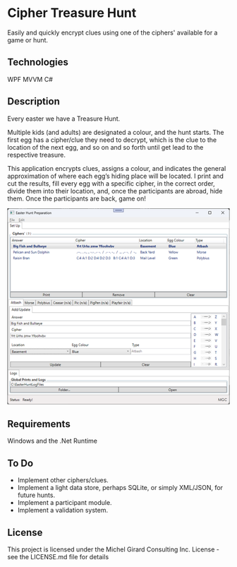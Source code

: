 
# Cipher Treasure Hunt
Easily and quickly encrypt clues using one of the ciphers' available for a game or hunt.

## Technologies
WPF MVVM C#

## Description
Every easter we have a Treasure Hunt.

Multiple kids (and adults) are designated a colour, and the hunt starts.  The first egg has a cipher/clue they need to decrypt, which is the clue to the location of the next egg, and so on and so forth until get lead to the respective treasure.

This application encrypts clues, assigns a colour, and indicates the general approximation of where each egg’s hiding place will be located.  I print and cut the results, fill every egg with a specific cipher, in the correct order, divide them into their location, and, once the participants are abroad, hide them.  Once the participants are back, game on!

![AppScreenShot](/WpfApp7/Images/ReadMeImage.png)

## Requirements
Windows and the .Net Runtime

## To Do
+ Implement other ciphers/clues.
+ Implement a light data store, perhaps SQLite, or simply XML/JSON, for future hunts.
+ Implement a participant module.
+ Implement a validation system.

## License

This project is licensed under the Michel Girard Consulting Inc. License - see the LICENSE.md file for details





